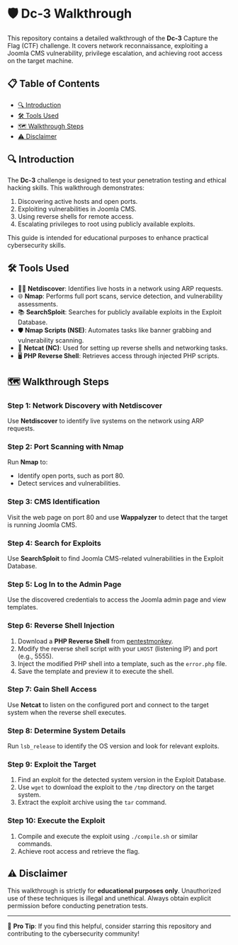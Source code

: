 # 🛡️ Dc-3 Walkthrough

This repository contains a detailed walkthrough of the **Dc-3** Capture the Flag (CTF) challenge. It covers network reconnaissance, exploiting a Joomla CMS vulnerability, privilege escalation, and achieving root access on the target machine.

## 📋 Table of Contents
- [🔍 Introduction](#-introduction)
- [🛠️ Tools Used](#️-tools-used)
- [🗺️ Walkthrough Steps](#-walkthrough-steps)
- [⚠️ Disclaimer](#️-disclaimer)

## 🔍 Introduction

The **Dc-3** challenge is designed to test your penetration testing and ethical hacking skills. This walkthrough demonstrates:
1. Discovering active hosts and open ports.
2. Exploiting vulnerabilities in Joomla CMS.
3. Using reverse shells for remote access.
4. Escalating privileges to root using publicly available exploits.

This guide is intended for educational purposes to enhance practical cybersecurity skills.

## 🛠️ Tools Used

- 🕵️‍♂️ **Netdiscover**: Identifies live hosts in a network using ARP requests.
- 🌐 **Nmap**: Performs full port scans, service detection, and vulnerability assessments.
- 📚 **SearchSploit**: Searches for publicly available exploits in the Exploit Database.
- 🛡️ **Nmap Scripts (NSE)**: Automates tasks like banner grabbing and vulnerability scanning.
- 🐚 **Netcat (NC)**: Used for setting up reverse shells and networking tasks.
- 🖥️ **PHP Reverse Shell**: Retrieves access through injected PHP scripts.

## 🗺️ Walkthrough Steps

### Step 1: Network Discovery with Netdiscover
Use **Netdiscover** to identify live systems on the network using ARP requests.

### Step 2: Port Scanning with Nmap
Run **Nmap** to:
- Identify open ports, such as port 80.
- Detect services and vulnerabilities.

### Step 3: CMS Identification
Visit the web page on port 80 and use **Wappalyzer** to detect that the target is running Joomla CMS.

### Step 4: Search for Exploits
Use **SearchSploit** to find Joomla CMS-related vulnerabilities in the Exploit Database.

### Step 5: Log In to the Admin Page
Use the discovered credentials to access the Joomla admin page and view templates.

### Step 6: Reverse Shell Injection
1. Download a **PHP Reverse Shell** from [pentestmonkey](https://github.com/pentestmonkey/php-reverse-shell).
2. Modify the reverse shell script with your `LHOST` (listening IP) and port (e.g., 5555).
3. Inject the modified PHP shell into a template, such as the `error.php` file.
4. Save the template and preview it to execute the shell.

### Step 7: Gain Shell Access
Use **Netcat** to listen on the configured port and connect to the target system when the reverse shell executes.

### Step 8: Determine System Details
Run `lsb_release` to identify the OS version and look for relevant exploits.

### Step 9: Exploit the Target
1. Find an exploit for the detected system version in the Exploit Database.
2. Use `wget` to download the exploit to the `/tmp` directory on the target system.
3. Extract the exploit archive using the `tar` command.

### Step 10: Execute the Exploit
1. Compile and execute the exploit using `./compile.sh` or similar commands.
2. Achieve root access and retrieve the flag.

## ⚠️ Disclaimer

This walkthrough is strictly for **educational purposes only**. Unauthorized use of these techniques is illegal and unethical. Always obtain explicit permission before conducting penetration tests.

---

🌟 **Pro Tip**: If you find this helpful, consider starring this repository and contributing to the cybersecurity community!